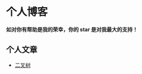 
# 个人博客
**如对你有帮助是我的荣幸，你的 star 是对我最大的支持！**


## 个人文章
- [二叉树](https://github.com/damonCY/blog/issues/1)

